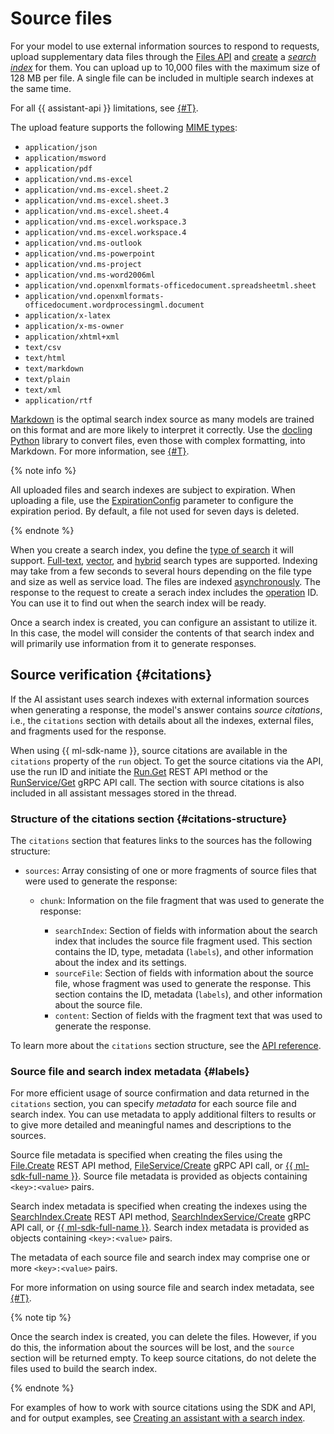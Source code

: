 # Source files

For your model to use external information sources to respond to requests, upload supplementary data files through the [Files API](../../files/api-ref/grpc/index.md) and [create](../../searchindex/api-ref/grpc/SearchIndex/create.md) a [_search index_](./search-index.md) for them. You can upload up to 10,000 files with the maximum size of 128 MB per file. A single file can be included in multiple search indexes at the same time. 

For all {{ assistant-api }} limitations, see [{#T}](../limits.md).

The upload feature supports the following [MIME types](https://en.wikipedia.org/wiki/Media_type): 

* `application/json`
* `application/msword`
* `application/pdf`
* `application/vnd.ms-excel`
* `application/vnd.ms-excel.sheet.2`
* `application/vnd.ms-excel.sheet.3`
* `application/vnd.ms-excel.sheet.4`
* `application/vnd.ms-excel.workspace.3`
* `application/vnd.ms-excel.workspace.4`
* `application/vnd.ms-outlook`
* `application/vnd.ms-powerpoint`
* `application/vnd.ms-project`
* `application/vnd.ms-word2006ml`
* `application/vnd.openxmlformats-officedocument.spreadsheetml.sheet`
* `application/vnd.openxmlformats-officedocument.wordprocessingml.document`
* `application/x-latex`
* `application/x-ms-owner`
* `application/xhtml+xml`
* `text/csv`
* `text/html`
* `text/markdown`
* `text/plain`
* `text/xml`
* `application/rtf`

[Markdown](https://en.wikipedia.org/wiki/Markdown) is the optimal search index source as many models are trained on this format and are more likely to interpret it correctly. Use the [docling](https://github.com/DS4SD/docling) [Python](https://www.python.org/) library to convert files, even those with complex formatting, into Markdown. For more information, see [{#T}](../../tutorials/pdf-searchindex-ai-assistant.md).

{% note info %}

All uploaded files and search indexes are subject to expiration. When uploading a file, use the [ExpirationConfig](../../files/api-ref/grpc/File/create.md#yandex.cloud.ai.common.ExpirationConfig) parameter to configure the expiration period. By default, a file not used for seven days is deleted.

{% endnote %}

When you create a search index, you define the [type of search](./search-index.md#search-types) it will support. [Full-text](./search-index.md#text-search), [vector](./search-index.md#vector-search), and [hybrid](./search-index.md#hybrid-search) search types are supported. Indexing may take from a few seconds to several hours depending on the file type and size as well as service load. The files are indexed [asynchronously](../index.md#working-mode). The response to the request to create a serach index includes the [operation](../../../api-design-guide/concepts/async.md) ID. You can use it to find out when the search index will be ready.

Once a search index is created, you can configure an assistant to utilize it. In this case, the model will consider the contents of that search index and will primarily use information from it to generate responses.

## Source verification {#citations}

If the AI assistant uses search indexes with external information sources when generating a response, the model's answer contains _source citations_, i.e., the `citations` section with details about all the indexes, external files, and fragments used for the response.

When using {{ ml-sdk-name }}, source citations are available in the `citations` property of the `run` object. To get the source citations via the API, use the run ID and initiate the [Run.Get](../../runs/api-ref/Run/get.md) REST API method or the [RunService/Get](../../runs/api-ref/grpc/Run/get.md) gRPC API call. The section with source citations is also included in all assistant messages stored in the thread.

### Structure of the citations section {#citations-structure}

The `citations` section that features links to the sources has the following structure:

* `sources`: Array consisting of one or more fragments of source files that were used to generate the response:

    * `chunk`: Information on the file fragment that was used to generate the response:

        * `searchIndex`: Section of fields with information about the search index that includes the source file fragment used. This section contains the ID, type, metadata (`labels`), and other information about the index and its settings.
        * `sourceFile`: Section of fields with information about the source file, whose fragment was used to generate the response. This section contains the ID, metadata (`labels`), and other information about the source file.
        * `content`: Section of fields with the fragment text that was used to generate the response.

To learn more about the `citations` section structure, see the [API reference](../../runs/api-ref/Run/create.md#yandex.cloud.ai.assistants.v1.runs.Run).

### Source file and search index metadata {#labels}

For more efficient usage of source confirmation and data returned in the `citations` section, you can specify _metadata_ for each source file and search index. You can use metadata to apply additional filters to results or to give more detailed and meaningful names and descriptions to the sources.

Source file metadata is specified when creating the files using the [File.Create](../../files/api-ref/File/create.md) REST API method, [FileService/Create](../../files/api-ref/grpc/File/create.md) gRPC API call, or [{{ ml-sdk-full-name }}](../../sdk/index.md). Source file metadata is provided as objects containing `<key>:<value>` pairs.

Search index metadata is specified when creating the indexes using the [SearchIndex.Create](../../searchindex/api-ref/SearchIndex/create.md) REST API method, [SearchIndexService/Create](../../searchindex/api-ref/grpc/SearchIndex/create.md) gRPC API call, or [{{ ml-sdk-full-name }}](../../sdk/index.md). Search index metadata is provided as objects containing `<key>:<value>` pairs.

The metadata of each source file and search index may comprise one or more `<key>:<value>` pairs.

For more information on using source file and search index metadata, see [{#T}](../../operations/assistant/create-with-labels.md).

{% note tip %}

Once the search index is created, you can delete the files. However, if you do this, the information about the sources will be lost, and the `source` section will be returned empty. To keep source citations, do not delete the files used to build the search index.

{% endnote %}

For examples of how to work with source citations using the SDK and API, and for output examples, see [Creating an assistant with a search index](../../operations/assistant/create-with-searchindex.md#create-assistant).
